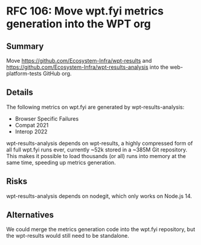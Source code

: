# RFC 106: Move wpt.fyi metrics generation into the WPT org

## Summary

Move https://github.com/Ecosystem-Infra/wpt-results and https://github.com/Ecosystem-Infra/wpt-results-analysis into the web-platform-tests GitHub org.

## Details

The following metrics on wpt.fyi are generated by wpt-results-analysis:

- Browser Specific Failures
- Compat 2021
- Interop 2022

wpt-results-analysis depends on wpt-results, a highly compressed form of all full wpt.fyi runs ever, currently ~52k stored in a ~385M Git repository. This makes it possible to load thousands (or all) runs into memory at the same time, speeding up metrics generation.

## Risks

wpt-results-analysis depends on nodegit, which only works on Node.js 14.

## Alternatives

We could merge the metrics generation code into the wpt.fyi repository, but the wpt-results would still need to be standalone.
